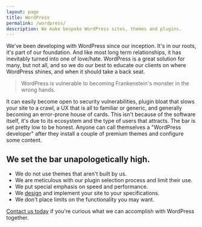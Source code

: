 ```yaml
---
layout: page
title: WordPress
permalink: /wordpress/
description: We make bespoke WordPress sites, themes and plugins.
---
```


We've been developing with WordPress since our inception. It's in our roots, it's part of our foundation. And like most long term relationships, it has inevitably turned into one of love/hate. WordPress is a great solution for many, but not all, and so we do our best to educate our clients on where WordPress shines, and when it should take a back seat.

> WordPress is vulnerable to becoming Frankenstein's monster in the wrong hands.

It can easily become open to security vulnerabilities, plugin bloat that slows your site to a crawl, a UX that is all to familiar or generic, and generally becoming an error-prone house of cards. This isn't because of the software itself, it's due to its ecosystem and the type of users that attracts. The bar is set pretty low to be honest. Anyone can call themselves a "WordPress developer" after they install a couple of premium themes and configure some content.

## We set the bar unapologetically high.

- We do not use themes that aren't built by us.
- We are meticulous with our plugin selection process and limit their use.
- We put special emphasis on speed and performance.
- We [design](/web-design/) and implement your site to your specifications.
- We don't place limits on the functionality you may want.

[Contact us today](mailto:info@freshbrewedweb.com) if you're curious what we can accomplish with WordPress together.
